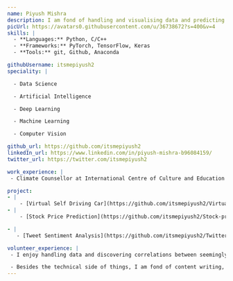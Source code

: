 ```yaml
---
name: Piyush Mishra
description: I am fond of handling and visualising data and predicting trends.
picUrl: https://avatars0.githubusercontent.com/u/36738672?s=400&v=4
skills: |
  - **Languages:** Python, C/C++
  - **Frameworks:** PyTorch, TensorFlow, Keras
  - **Tools:** git, Github, Anaconda

githubUsername: itsmepiyush2
speciality: |

  - Data Science

  - Artificial Intelligence

  - Deep Learning

  - Machine Learning

  - Computer Vision

github_url: https://github.com/itsmepiyush2
linkedIn_url: https://www.linkedin.com/in/piyush-mishra-b96084159/
twitter_url: https://twitter.com/itsmepiyush2

work_experience: |
 - Climate Counsellor at International Centre of Culture and Education

project:
- |
    - [Virtual Self Driving Car](https://github.com/itsmepiyush2/Virtual-Self-Driving-Car): The car avoids obstacles made by the user during run time.
- |
    - [Stock Price Prediction](https://github.com/itsmepiyush2/Stock-price-prediction): Predicts stock prices using both the ARIMA and the LSTM (RNN) models.

- |
   - [Tweet Sentiment Analysis](https://github.com/itsmepiyush2/Twitter-Sentiment-Analysis): Finds out the polarity of the sentiments and objectivities of top tweets based on a keyword searched by the user.

volunteer_experience: |
 - I enjoy handling data and discovering correlations between seemingly unrelated features. I have a knack for economics, statistics and Data Science and I am interested in Artificial Intelligence. I have done quite a few projects pertaining to Data Science, Machine Learning and Artificial Intelligence.

 - Besides the technical side of things, I am fond of content writing, proofreading and debating. I have participated in many national level debates like the Raja Rammohan Roy Academy Debate, Dehra Dun. I have also been an adjudicator in a parliamentary debate held in SOA Law College, Bhubaneshwar. Moreover, I have a senior diploma in Classical Tabla (Delhi school) and Hindustani Classical Vocal Music (Gwalior school).
---
```


